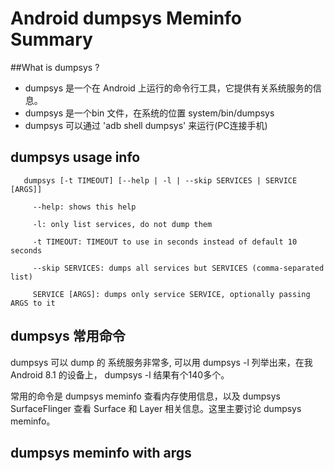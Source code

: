 
# Android dumpsys Meminfo Summary 

##What is dumpsys ?

- dumpsys 是一个在 Android 上运行的命令行工具，它提供有关系统服务的信息。
- dumpsys 是一个bin 文件，在系统的位置 system/bin/dumpsys
- dumpsys 可以通过 'adb  shell dumpsys' 来运行(PC连接手机)

## dumpsys usage info
>> 
       dumpsys [-t TIMEOUT] [--help | -l | --skip SERVICES | SERVICE [ARGS]]
       
         --help: shows this help
         
         -l: only list services, do not dump them
         
         -t TIMEOUT: TIMEOUT to use in seconds instead of default 10 seconds
         
         --skip SERVICES: dumps all services but SERVICES (comma-separated list)
         
         SERVICE [ARGS]: dumps only service SERVICE, optionally passing ARGS to it

## dumpsys 常用命令 

dumpsys 可以 dump 的 系统服务非常多, 可以用 dumpsys -l 列举出来，在我Android 8.1 的设备上， dumpsys -l 结果有个140多个。

常用的命令是 dumpsys meminfo 查看内存使用信息，以及 dumpsys SurfaceFlinger 查看 Surface 和 Layer 相关信息。这里主要讨论 dumpsys meminfo。 


## dumpsys meminfo with args 







